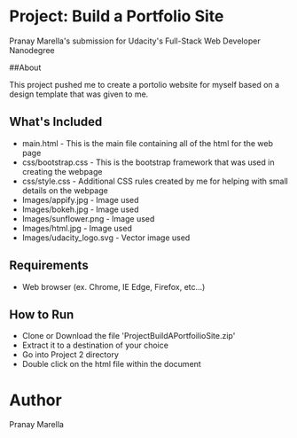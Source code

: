 # Project: Build a Portfolio Site

Pranay Marella's submission for Udacity's Full-Stack Web Developer Nanodegree

##About

This project pushed me to create a portolio website for myself based on a design template that was given to me.

## What's Included

* main.html - This is the main file containing all of the html for the web page
* css/bootstrap.css - This is the bootstrap framework that was used in creating the webpage
* css/style.css - Additional CSS rules created by me for helping with small details on the webpage
* Images/appify.jpg - Image used
* Images/bokeh.jpg - Image used
* Images/sunflower.png - Image used
* Images/html.jpg - Image used
* Images/udacity_logo.svg - Vector image used

## Requirements

* Web browser (ex. Chrome, IE Edge, Firefox, etc...)

## How to Run

* Clone or Download the file 'ProjectBuildAPortfoilioSite.zip'
* Extract it to a destination of your choice
* Go into Project 2 directory
* Double click on the html file within the document

# Author

Pranay Marella
